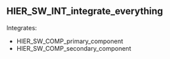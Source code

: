 ## HIER_SW_INT_integrate_everything

Integrates:

- HIER_SW_COMP_primary_component
- HIER_SW_COMP_secondary_component
